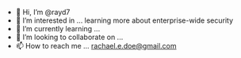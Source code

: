 - 👋 Hi, I’m @rayd7
- 👀 I’m interested in ... learning more about enterprise-wide security
- 🌱 I’m currently learning ... 
- 💞️ I’m looking to collaborate on ... 
- 📫 How to reach me ... rachael.e.doe@gmail.com

<!---
rayd7/rayd7 is a ✨ special ✨ repository because its `README.md` (this file) appears on your GitHub profile.
You can click the Preview link to take a look at your changes.
--->
